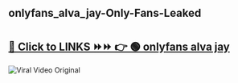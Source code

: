 
 ## onlyfans_alva_jay-Only-Fans-Leaked

# <h2><a href="https://clipsfans.com/onlyfans_alva_jay&ref=git">🔗 Click to LINKS ⏩⏩ 👉 🟢 onlyfans alva jay </a></h2>

<a href="https://clipsfans.com/onlyfans_alva_jay&ref=git" rel="nofollow" data-target="animated-image.originalLink"><img src="https://i.ibb.co.com/xMMVF88/686577567.gif" alt="Viral Video Original" style="max-width: 100%; display: inline-block;" data-target="animated-image.originalImage"></a>
